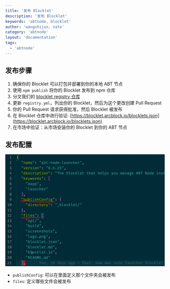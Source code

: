 ```yaml
---
title: '发布 Blocklet'
description: '发布 Blocklet'
keywords: 'abtnode, blocklet'
author: 'wangshijun, nate'
category: 'abtnode'
layout: 'documentation'
tags:
  - 'abtnode'
---
```


## 发布步骤

1. 确保你的 Blocklet 可以打包并部署到你的本地 ABT 节点
2. 使用 `npm publish` 将你的 Blocklet 发布到 npm 仓库
3. 分叉我们的 [blocklet registry 仓库](https://github.com/arcblock/blocklets)
4. 更新 `registry.yml`，列出你的 Blocklet，然后为这个更改创建 Pull Request
5. 你的 Pull Request 请求获得批准，然后 Blocklet 被发布
6. 在 Blocklet 仓库中进行验证: [https://blocklet.arcblock.io/blocklets.json](https://blocklet.arcblock.io/blocklets.json)
7. 在市场中验证：从市场安装你的 Blocklet 到你的 ABT 节点

## 发布配置

![](./images/publish-blocklets-1.png)

- `publishConfig`: 可以在里面定义那个文件夹会被发布
- `files`: 定义哪些文件会被发布
